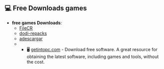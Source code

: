 ## 💻 **Free Downloads games**  
- **free games Downloads**:  
  - [FileCR](https://filecr.com/en/?id=96796361088)
  - [dodi-repacks](https://dodi-repacks.site)
  - [adescargar](https://adescargar.online/)
  - - 🖥️ [getintopc.com](https://getintopc.com/) - Download free software. A great resource for obtaining the latest software, including games and tools, without the cost.



